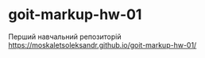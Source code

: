 # goit-markup-hw-01
Перший навчальний репозиторій
https://moskaletsoleksandr.github.io/goit-markup-hw-01/
